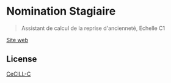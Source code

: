 # Nomination Stagiaire 

> Assistant de calcul de la reprise d'ancienneté, Echelle C1

[Site web](https://www.cdg71.fr/index.php/ressources-humaines/gestion-des-carrieres/le-recrutement#en-qualite-de-fonctionnaire-stagiaire-et-titulaire)

## License

[CeCILL-C](./LICENSE)
